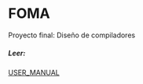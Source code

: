 # FOMA
Proyecto final: Diseño de compiladores

##### Leer:
[USER_MANUAL
](https://github.com/SilvaMtz/FOMA/blob/Forbes/USER_MANUAL.md)
